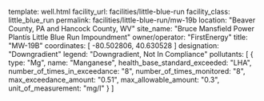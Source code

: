 template: well.html
facility_url: facilities/little-blue-run
facility_class: little_blue_run
permalink: facilities/little-blue-run/mw-19b
location: "Beaver County, PA and Hancock County, WV"
site_name: "Bruce Mansfield Power Plantís Little Blue Run Impoundment"
owner/operator: "FirstEnergy"
title: "MW-19B"
coordinates: [
  -80.502806,
  40.630528
]
designation: "Downgradient"
legend: "Downgradient, Not In Compliance"
pollutants: [
  {
  type: "Mg",
  name: "Manganese",
  health_base_standard_exceeded: "LHA",
  number_of_times_in_exceedance: "8",
  number_of_times_monitored: "8",
  max_exceedance_amount: "0.51",
  max_allowable_amount: "0.3",
  unit_of_measurement: "mg/l"
  }
]
